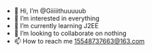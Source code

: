 - 👋 Hi, I’m @Giiiiithuuuuub
- 👀 I’m interested in everything
- 🌱 I’m currently learning J2EE
- 💞️ I’m looking to collaborate on nothing
- 📫 How to reach me 15548737663@163.com

<!---
Giiiiithuuuuub/Giiiiithuuuuub is a ✨ special ✨ repository because its `README.md` (this file) appears on your GitHub profile.
You can click the Preview link to take a look at your changes.
--->

